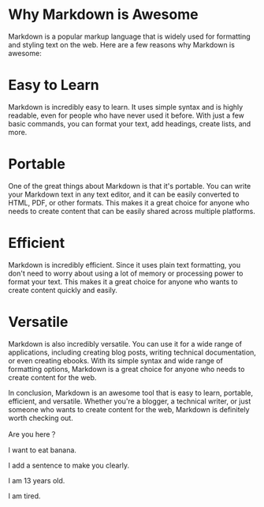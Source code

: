 # Why Markdown is Awesome
Markdown is a popular markup language that is widely used for formatting and styling text on the web. Here are a few reasons why Markdown is awesome:

# Easy to Learn
Markdown is incredibly easy to learn. It uses simple syntax and is highly readable, even for people who have never used it before. With just a few basic commands, you can format your text, add headings, create lists, and more.

# Portable
One of the great things about Markdown is that it's portable. You can write your Markdown text in any text editor, and it can be easily converted to HTML, PDF, or other formats. This makes it a great choice for anyone who needs to create content that can be easily shared across multiple platforms.

# Efficient
Markdown is incredibly efficient. Since it uses plain text formatting, you don't need to worry about using a lot of memory or processing power to format your text. This makes it a great choice for anyone who wants to create content quickly and easily.

# Versatile
Markdown is also incredibly versatile. You can use it for a wide range of applications, including creating blog posts, writing technical documentation, or even creating ebooks. With its simple syntax and wide range of formatting options, Markdown is a great choice for anyone who needs to create content for the web.

In conclusion, Markdown is an awesome tool that is easy to learn, portable, efficient, and versatile. Whether you're a blogger, a technical writer, or just someone who wants to create content for the web, Markdown is definitely worth checking out.

Are you here？

I want to eat banana.

I add a sentence to make you clearly.

I am 13 years old.

I am tired.
